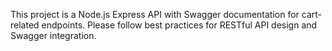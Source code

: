<!-- Use this file to provide workspace-specific custom instructions to Copilot. For more details, visit https://code.visualstudio.com/docs/copilot/copilot-customization#_use-a-githubcopilotinstructionsmd-file -->

This project is a Node.js Express API with Swagger documentation for cart-related endpoints. Please follow best practices for RESTful API design and Swagger integration.
